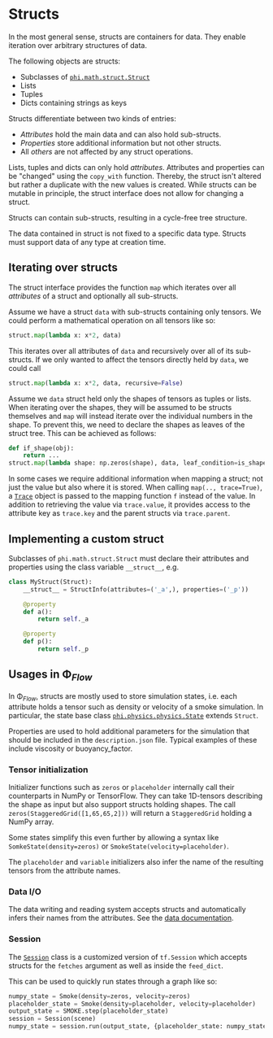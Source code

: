 # Structs

In the most general sense, structs are containers for data.
They enable iteration over arbitrary structures of data.

The following objects are structs:

- Subclasses of [`phi.math.struct.Struct`](../phi/math/struct.py)
- Lists
- Tuples
- Dicts containing strings as keys

Structs differentiate between two kinds of entries:
- *Attributes* hold the main data and can also hold sub-structs.
- *Properties* store additional information but not other structs.
- All *others* are not affected by any struct operations.

Lists, tuples and dicts can only hold *attributes*.
Attributes and properties can be "changed" using the `copy_with` function.
Thereby, the struct isn't altered but rather a duplicate with the new values is created.
While structs can be mutable in principle, the struct interface does not allow for changing a struct.

Structs can contain sub-structs, resulting in a cycle-free tree structure.

The data contained in struct is not fixed to a specific data type.
Structs must support data of any type at creation time.


## Iterating over structs

The struct interface provides the function `map` which iterates over all *attributes* of a struct and optionally all sub-structs.

Assume we have a struct `data` with sub-structs containing only tensors.
We could perform a mathematical operation on all tensors like so:
```python
struct.map(lambda x: x*2, data)
```
This iterates over all attributes of `data` and recursively over all of its sub-structs.
If we only wanted to affect the tensors directly held by `data`, we could call
```python
struct.map(lambda x: x*2, data, recursive=False)
```

Assume we `data` struct held only the shapes of tensors as tuples or lists.
When iterating over the shapes, they will be assumed to be structs themselves and `map` will instead iterate over the individual numbers in the shape.
To prevent this, we need to declare the shapes as leaves of the struct tree. This can be achieved as follows:
```python
def if_shape(obj):
    return ...
struct.map(lambda shape: np.zeros(shape), data, leaf_condition=is_shape)
```

In some cases we require additional information when mapping a struct; not just the value but also where it is stored.
When calling `map(.., trace=True)`, a [`Trace`](../phi/math/struct.py) object is passed to the mapping function `f` instead of the value. In addition to retrieving the value via `trace.value`, it provides access to the attribute key as `trace.key` and the parent structs via `trace.parent`.

## Implementing a custom struct


Subclasses of `phi.math.struct.Struct` must declare their attributes and properties using the class variable `__struct__`, e.g.

```python
class MyStruct(Struct):
    __struct__ = StructInfo(attributes=('_a',), properties=('_p'))

    @property
    def a():
        return self._a

    @property
    def p():
        return self._p
```




## Usages in Φ<sub>*Flow*</sub>

In Φ<sub>*Flow*</sub>, structs are mostly used to store simulation states, i.e.
each attribute holds a tensor such as density or velocity of a smoke simulation.
In particular, the state base class [`phi.physics.physics.State`](../phi/physics/physics.py) extends `Struct`.

Properties are used to hold additional parameters for the simulation that should be included in the `description.json` file. Typical examples of these include viscosity or buoyancy_factor.


### Tensor initialization

Initializer functions such as `zeros` or `placeholder` internally call their counterparts in NumPy or TensorFlow.
They can take 1D-tensors describing the shape as input but also support structs holding shapes.
The call `zeros(StaggeredGrid([1,65,65,2]))` will return a `StaggeredGrid` holding a NumPy array.

Some states simplify this even further by allowing a syntax like `SomkeState(density=zeros)` or `SmokeState(velocity=placeholder)`.

The `placeholder` and `variable` initializers also infer the name of the resulting tensors from the attribute names.


### Data I/O

The data writing and reading system accepts structs and automatically infers their names from the attributes.
See the [data documentation](Reading_and_Writing_Data.md).


### Session

The [`Session`](../phi/tf/session.py) class is a customized version of `tf.Session` which accepts structs for the `fetches` argument as well as inside the `feed_dict`.

This can be used to quickly run states through a graph like so:
```python
numpy_state = Smoke(density=zeros, velocity=zeros)
placeholder_state = Smoke(density=placeholder, velocity=placeholder)
output_state = SMOKE.step(placeholder_state)
session = Session(scene)
numpy_state = session.run(output_state, {placeholder_state: numpy_state})
```